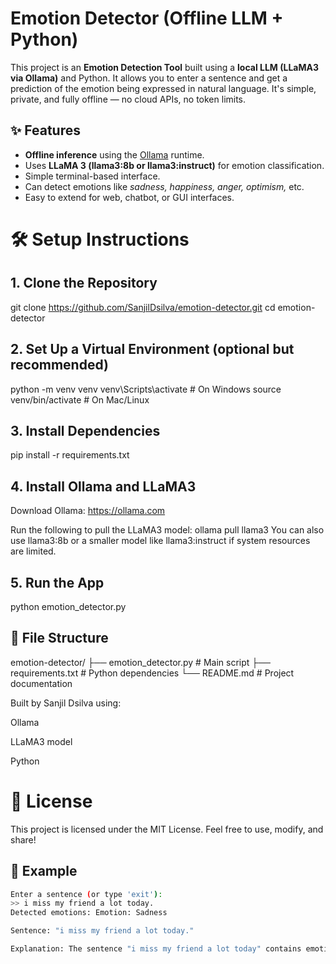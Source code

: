# Emotion Detector (Offline LLM + Python)

This project is an **Emotion Detection Tool** built using a **local LLM (LLaMA3 via Ollama)** and Python. It allows you to enter a sentence and get a prediction of the emotion being expressed in natural language. It's simple, private, and fully offline — no cloud APIs, no token limits.

## ✨ Features

- **Offline inference** using the [Ollama](https://ollama.com) runtime.
- Uses **LLaMA 3 (llama3:8b or llama3:instruct)** for emotion classification.
- Simple terminal-based interface.
- Can detect emotions like *sadness, happiness, anger, optimism,* etc.
- Easy to extend for web, chatbot, or GUI interfaces.

# 🛠 Setup Instructions

## 1. Clone the Repository

git clone https://github.com/SanjilDsilva/emotion-detector.git
cd emotion-detector

## 2. Set Up a Virtual Environment (optional but recommended)

python -m venv venv
venv\Scripts\activate  # On Windows
 source venv/bin/activate  # On Mac/Linux

## 3. Install Dependencies

pip install -r requirements.txt

## 4. Install Ollama and LLaMA3
Download Ollama: https://ollama.com

Run the following to pull the LLaMA3 model:
ollama pull llama3
You can also use llama3:8b or a smaller model like llama3:instruct if system resources are limited.

## 5. Run the App
python emotion_detector.py

## 📁 File Structure

emotion-detector/
├── emotion_detector.py         # Main script
├── requirements.txt            # Python dependencies
└── README.md                   # Project documentation

Built by Sanjil Dsilva using:

Ollama

LLaMA3 model

Python

# 📜 License
This project is licensed under the MIT License. Feel free to use, modify, and share!

## 🧠 Example

```bash
Enter a sentence (or type 'exit'):
>> i miss my friend a lot today.
Detected emotions: Emotion: Sadness

Sentence: "i miss my friend a lot today."

Explanation: The sentence "i miss my friend a lot today" contains emotional words like "miss" and "a lot", indicating a sense of loss or longing — commonly associated with sadness.
